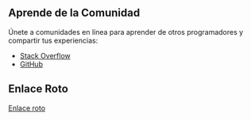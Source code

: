 ## Aprende de la Comunidad

Únete a comunidades en línea para aprender de otros programadores y compartir tus experiencias:

- [Stack Overflow](https://stackoverflow.com/)
- [GitHub](https://github.com/)

## Enlace Roto

[Enlace roto](https://www.enlace-ficticio-roto.com)
